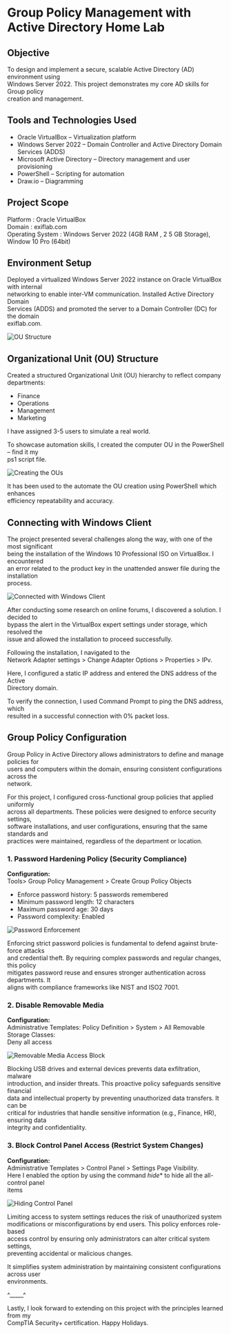 # Group Policy Management with Active Directory Home Lab  

## Objective  

To design and implement a secure, scalable Active Directory (AD) environment using  
Windows Server 2022. This project demonstrates my core AD skills for Group policy  
creation and management.  

## Tools and Technologies Used  

- Oracle VirtualBox – Virtualization platform  
- Windows Server 2022 – Domain Controller and Active Directory Domain Services (ADDS)  
- Microsoft Active Directory – Directory management and user provisioning  
- PowerShell – Scripting for automation  
- Draw.io – Diagramming  

## Project Scope  

Platform : Oracle VirtualBox  
Domain : exiflab.com  
Operating System : Windows Server 2022 (4GB RAM , 2 5 GB Storage), Window 10 Pro (64bit)  

## Environment Setup  

Deployed a virtualized Windows Server 2022 instance on Oracle VirtualBox with internal  
networking to enable inter-VM communication. Installed Active Directory Domain  
Services (ADDS) and promoted the server to a Domain Controller (DC) for the domain  
exiflab.com.  

![OU Structure](images/OU-Structure.png)  

## Organizational Unit (OU) Structure  

Created a structured Organizational Unit (OU) hierarchy to reflect company  
departments:  

- Finance  
- Operations  
- Management  
- Marketing  

I have assigned 3-5 users to simulate a real world.  

To showcase automation skills, I created the computer OU in the PowerShell – find it my  
ps1 script file.  

![Creating the OUs](images/Creating-the-OUs.png)  

It has been used to the automate the OU creation using PowerShell which enhances  
efficiency repeatability and accuracy.  

## Connecting with Windows Client  

The project presented several challenges along the way, with one of the most significant  
being the installation of the Windows 10 Professional ISO on VirtualBox. I encountered  
an error related to the product key in the unattended answer file during the installation  
process.  

![Connected with Windows Client](images/Connected-with-Windows-Client.png)  

After conducting some research on online forums, I discovered a solution. I decided to  
bypass the alert in the VirtualBox expert settings under storage, which resolved the  
issue and allowed the installation to proceed successfully.  

Following the installation, I navigated to the  
Network Adapter settings > Change Adapter Options > Properties > IPv.  

Here, I configured a static IP address and entered the DNS address of the Active  
Directory domain.  

To verify the connection, I used Command Prompt to ping the DNS address, which  
resulted in a successful connection with 0% packet loss.  

## Group Policy Configuration  

Group Policy in Active Directory allows administrators to define and manage policies for  
users and computers within the domain, ensuring consistent configurations across the  
network.  

For this project, I configured cross-functional group policies that applied uniformly  
across all departments. These policies were designed to enforce security settings,  
software installations, and user configurations, ensuring that the same standards and  
practices were maintained, regardless of the department or location.  

### 1. Password Hardening Policy (Security Compliance)  

**Configuration:**  
Tools> Group Policy Management > Create Group Policy Objects  

- Enforce password history: 5 passwords remembered  
- Minimum password length: 12 characters  
- Maximum password age: 30 days  
- Password complexity: Enabled  

![Password Enforcement](images/Password-Enforcement.png)  

Enforcing strict password policies is fundamental to defend against brute-force attacks  
and credential theft. By requiring complex passwords and regular changes, this policy  
mitigates password reuse and ensures stronger authentication across departments. It  
aligns with compliance frameworks like NIST and ISO2 7001.  

### 2. Disable Removable Media  

**Configuration:**  
Administrative Templates: Policy Definition > System > All Removable Storage Classes:  
Deny all access  

![Removable Media Access Block](images/Removable-Media-Access-Block.png)  

Blocking USB drives and external devices prevents data exfiltration, malware  
introduction, and insider threats. This proactive policy safeguards sensitive financial  
data and intellectual property by preventing unauthorized data transfers. It can be  
critical for industries that handle sensitive information (e.g., Finance, HR), ensuring data  
integrity and confidentiality.  

### 3. Block Control Panel Access (Restrict System Changes)  

**Configuration:**  
Administrative Templates > Control Panel > Settings Page Visibility.  
Here I enabled the option by using the command _hide_* to hide all the all-control panel  
items  

![Hiding Control Panel](images/Hiding-Control-Panel.png)  

Limiting access to system settings reduces the risk of unauthorized system  
modifications or misconfigurations by end users. This policy enforces role-based  
access control by ensuring only administrators can alter critical system settings,  
preventing accidental or malicious changes.  

It simplifies system administration by maintaining consistent configurations across user  
environments.  

^_____^  

Lastly, I look forward to extending on this project with the principles learned from my  
CompTIA Security+ certification. Happy Holidays. 
